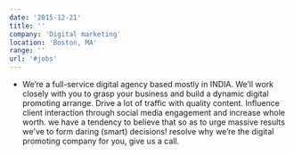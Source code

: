 ```yaml
---
date: '2015-12-21'
title: ''
company: 'Digital marketing'
location: 'Boston, MA'
range: ''
url: '#jobs'
---
```


- We’re a full-service digital agency based mostly in INDIA. We’ll work closely with you to grasp your business and build a dynamic digital promoting arrange. Drive a lot of traffic with quality content. Influence client interaction through social media engagement and increase whole worth. we have a tendency to believe that so as to urge massive results we've to form daring (smart) decisions! resolve why we’re the digital promoting company for you, give us a call.
